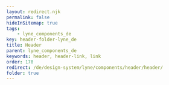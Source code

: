 ```yaml
---
layout: redirect.njk
permalink: false
hideInSitemap: true
tags: 
    - lyne_components_de
key: header-folder-lyne_de
title: Header
parent: lyne_components_de
keywords: header, header-link, link
order: 170
redirect: /de/design-system/lyne/components/header/header/
folder: true
---
```

